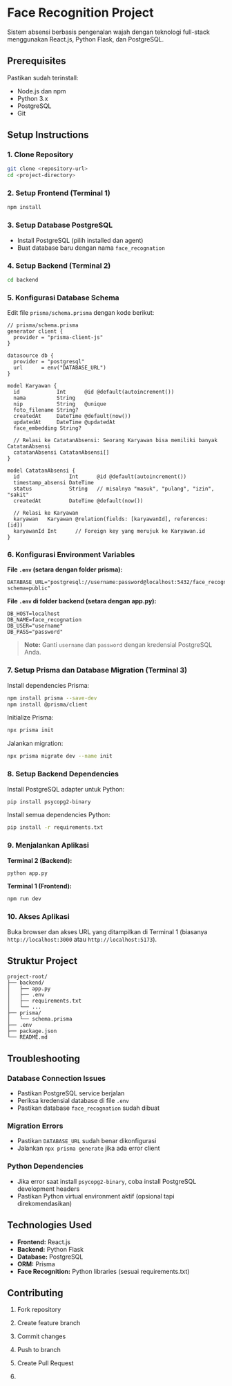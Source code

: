 # Face Recognition Project

Sistem absensi berbasis pengenalan wajah dengan teknologi full-stack menggunakan React.js, Python Flask, dan PostgreSQL.

## Prerequisites

Pastikan sudah terinstall:
- Node.js dan npm
- Python 3.x
- PostgreSQL
- Git

## Setup Instructions

### 1. Clone Repository

```bash
git clone <repository-url>
cd <project-directory>
```

### 2. Setup Frontend (Terminal 1)

```bash
npm install
```

### 3. Setup Database PostgreSQL

- Install PostgreSQL (pilih installed dan agent)
- Buat database baru dengan nama `face_recognation`

### 4. Setup Backend (Terminal 2)

```bash
cd backend
```

### 5. Konfigurasi Database Schema

Edit file `prisma/schema.prisma` dengan kode berikut:

```prisma
// prisma/schema.prisma
generator client {
  provider = "prisma-client-js"
}

datasource db {
  provider = "postgresql"
  url      = env("DATABASE_URL")
}

model Karyawan {
  id            Int      @id @default(autoincrement())
  nama          String
  nip           String   @unique
  foto_filename String?
  createdAt     DateTime @default(now())
  updatedAt     DateTime @updatedAt
  face_embedding String?
  
  // Relasi ke CatatanAbsensi: Seorang Karyawan bisa memiliki banyak CatatanAbsensi
  catatanAbsensi CatatanAbsensi[]
}

model CatatanAbsensi {
  id                Int      @id @default(autoincrement())
  timestamp_absensi DateTime
  status            String   // misalnya "masuk", "pulang", "izin", "sakit"
  createdAt         DateTime @default(now())
  
  // Relasi ke Karyawan
  karyawan   Karyawan @relation(fields: [karyawanId], references: [id])
  karyawanId Int      // Foreign key yang merujuk ke Karyawan.id
}
```

### 6. Konfigurasi Environment Variables

**File `.env` (setara dengan folder prisma):**
```env
DATABASE_URL="postgresql://username:password@localhost:5432/face_recognation?schema=public"
```

**File `.env` di folder backend (setara dengan app.py):**
```env
DB_HOST=localhost
DB_NAME=face_recognation
DB_USER="username"
DB_PASS="password"
```

> **Note:** Ganti `username` dan `password` dengan kredensial PostgreSQL Anda.

### 7. Setup Prisma dan Database Migration (Terminal 3)

Install dependencies Prisma:
```bash
npm install prisma --save-dev
npm install @prisma/client
```

Initialize Prisma:
```bash
npx prisma init
```

Jalankan migration:
```bash
npx prisma migrate dev --name init
```

### 8. Setup Backend Dependencies

Install PostgreSQL adapter untuk Python:
```bash
pip install psycopg2-binary
```

Install semua dependencies Python:
```bash
pip install -r requirements.txt
```

### 9. Menjalankan Aplikasi

**Terminal 2 (Backend):**
```bash
python app.py
```

**Terminal 1 (Frontend):**
```bash
npm run dev
```

### 10. Akses Aplikasi

Buka browser dan akses URL yang ditampilkan di Terminal 1 (biasanya `http://localhost:3000` atau `http://localhost:5173`).

## Struktur Project

```
project-root/
├── backend/
│   ├── app.py
│   ├── .env
│   ├── requirements.txt
│   └── ...
├── prisma/
│   └── schema.prisma
├── .env
├── package.json
└── README.md
```

## Troubleshooting

### Database Connection Issues
- Pastikan PostgreSQL service berjalan
- Periksa kredensial database di file `.env`
- Pastikan database `face_recognation` sudah dibuat

### Migration Errors
- Pastikan `DATABASE_URL` sudah benar dikonfigurasi
- Jalankan `npx prisma generate` jika ada error client

### Python Dependencies
- Jika error saat install `psycopg2-binary`, coba install PostgreSQL development headers
- Pastikan Python virtual environment aktif (opsional tapi direkomendasikan)

## Technologies Used

- **Frontend:** React.js
- **Backend:** Python Flask
- **Database:** PostgreSQL
- **ORM:** Prisma
- **Face Recognition:** Python libraries (sesuai requirements.txt)

## Contributing

1. Fork repository
2. Create feature branch
3. Commit changes
4. Push to branch
5. Create Pull Request

6. 
